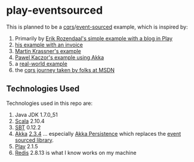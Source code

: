 play-eventsourced
=================

This is planned to be a [cqrs](http://martinfowler.com/bliki/CQRS.html)/[event-sourced](http://martinfowler.com/eaaDev/EventSourcing.html) example, which is inspired by:

1. Primarily by [Erik Rozendaal's simple example with a blog in Play](http://blog.zilverline.com/2012/07/04/simple-event-sourcing-introduction-part-1/)
2. [his example with an invoice](https://github.com/erikrozendaal/scala-event-sourcing-example)
3. [Martin Krassner's example](https://github.com/eligosource/eventsourced-example) 
4. [Pawel Kaczor's example using Akka](http://pkaczor.blogspot.com/2014/04/reactive-ddd-with-akka.html)
5. a [real-world example](http://www.parleys.com/play/53a7d2cce4b0543940d9e55c)
6. the [cqrs journey taken by folks at MSDN](http://msdn.microsoft.com/en-us/library/jj554200.aspx)


Technologies Used
-----------------

Technologies used in this repo are:

1. Java JDK 1.7.0_51
2. [Scala](http://www.scala-lang.org/) 2.10.4
3. [SBT](http://www.scala-sbt.org/index.html) 0.12.2
4. [Akka](http://akka.io/) [2.3.4](http://doc.akka.io/docs/akka/2.3.4/scala.html) ... especially [Akka Persistence](http://doc.akka.io/docs/akka/2.3.4/scala/persistence.html) which replaces the [event sourced library](https://github.com/eligosource/eventsourced).
5. [Play](http://www.playframework.com/) 2.1.5
6. [Redis](http://redis.io/) 2.8.13 is what I know works on my machine

